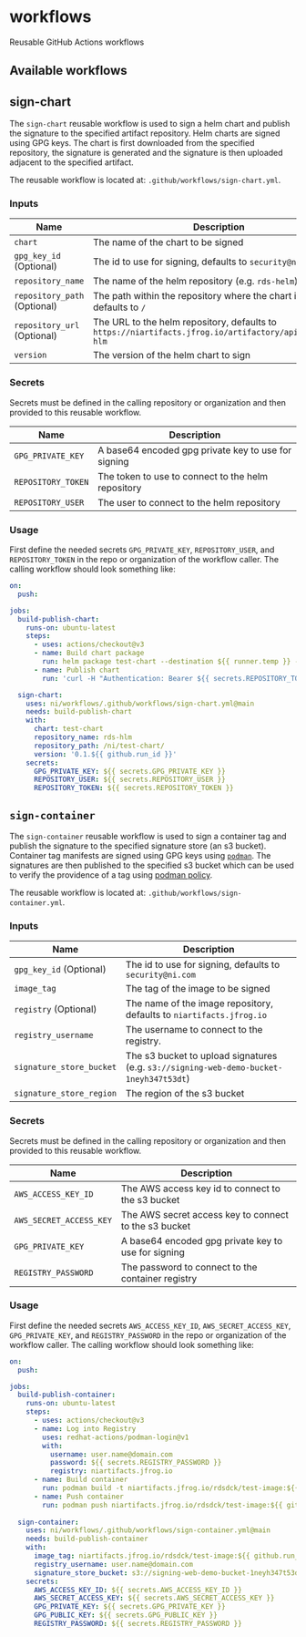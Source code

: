 # workflows
Reusable GitHub Actions workflows

## Available workflows

## sign-chart

The `sign-chart` reusable workflow is used to sign a helm chart and publish the signature to the
specified artifact repository. Helm charts are signed using GPG keys. The chart is first
downloaded from the specified repository, the signature is generated and the signature is then
uploaded adjacent to the specified artifact.

The reusable workflow is located at: `.github/workflows/sign-chart.yml`.

### Inputs

| Name                | Description                                                              |
|---------------------|--------------------------------------------------------------------------|
| `chart`             | The name of the chart to be signed                                       |
| `gpg_key_id` (Optional) | The id to use for signing, defaults to `security@ni.com`             |  
| `repository_name`   | The name of the helm repository (e.g. `rds-helm`)                        |
| `repository_path` (Optional) | The path within the repository where the chart is stored, defaults to `/` |
| `repository_url` (Optional) | The URL to the helm repository, defaults to `https://niartifacts.jfrog.io/artifactory/api/helm/rds-hlm` |
| `version`           | The version of the helm chart to sign                                    |

### Secrets
Secrets must be defined in the calling repository or organization and then provided to this reusable workflow.

| Name                  | Description                                                            |
|-----------------------|------------------------------------------------------------------------|
| `GPG_PRIVATE_KEY`     | A base64 encoded gpg private key to use for signing                    |
| `REPOSITORY_TOKEN`    | The token to use to connect to the helm repository                     |
| `REPOSITORY_USER`     | The user to connect to the helm repository                             |

### Usage

First define the needed secrets `GPG_PRIVATE_KEY`, `REPOSITORY_USER`, and `REPOSITORY_TOKEN` in
the repo or organization of the workflow caller. The calling workflow should look something like:

```yaml
on:
  push:

jobs:
  build-publish-chart:
    runs-on: ubuntu-latest
    steps:
      - uses: actions/checkout@v3
      - name: Build chart package
        run: helm package test-chart --destination ${{ runner.temp }} --version '0.1.${{ github.run_id }}'
      - name: Publish chart
        run: 'curl -H "Authentication: Bearer ${{ secrets.REPOSITORY_TOKEN }}" -T ${{ runner.temp }}/test-chart-0.1.${{ github.run_id }}.tgz "https://niartifacts.jfrog.io/artifactory/rds-hlm/ni/test-chart/test-chart-0.1.${{ github.run_id }}.tgz"'

  sign-chart:
    uses: ni/workflows/.github/workflows/sign-chart.yml@main
    needs: build-publish-chart
    with:
      chart: test-chart
      repository_name: rds-hlm
      repository_path: /ni/test-chart/
      version: '0.1.${{ github.run_id }}'
    secrets:
      GPG_PRIVATE_KEY: ${{ secrets.GPG_PRIVATE_KEY }}
      REPOSITORY_USER: ${{ secrets.REPOSITORY_USER }}
      REPOSITORY_TOKEN: ${{ secrets.REPOSITORY_TOKEN }}
```

## `sign-container`

The `sign-container` reusable workflow is used to sign a container tag and publish the signature
to the specified signature store (an s3 bucket). Container tag manifests are signed using GPG keys
using [`podman`](https://github.com/containers/podman/blob/main/docs/tutorials/image_signing.md).
The signatures are then published to the specified s3 bucket which can be used to verify the
providence of a tag using [podman policy](https://docs.podman.io/en/latest/markdown/podman.1.html?highlight=policy.json#configuration-files).

The reusable workflow is located at: `.github/workflows/sign-container.yml`.

### Inputs

| Name                | Description                                                              |
|---------------------|--------------------------------------------------------------------------|
| `gpg_key_id` (Optional) | The id to use for signing, defaults to `security@ni.com`             |
| `image_tag`         | The tag of the image to be signed                                        |
| `registry` (Optional) | The name of the image repository, defaults to `niartifacts.jfrog.io`   |
| `registry_username` | The username to connect to the registry.                                 |
| `signature_store_bucket` | The s3 bucket to upload signatures (e.g. `s3://signing-web-demo-bucket-1neyh347t53dt`) |
| `signature_store_region` | The region of the s3 bucket                                         |

### Secrets
Secrets must be defined in the calling repository or organization and then provided to this reusable workflow.

| Name                  | Description                                                            |
|-----------------------|------------------------------------------------------------------------|
| `AWS_ACCESS_KEY_ID`   | The AWS access key id to connect to the s3 bucket                      |
| `AWS_SECRET_ACCESS_KEY` | The AWS secret access key to connect to the s3 bucket                |
| `GPG_PRIVATE_KEY`     | A base64 encoded gpg private key to use for signing                    |
| `REGISTRY_PASSWORD`   | The password to connect to the container registry                      |

### Usage

First define the needed secrets `AWS_ACCESS_KEY_ID`, `AWS_SECRET_ACCESS_KEY`, `GPG_PRIVATE_KEY`, 
and `REGISTRY_PASSWORD` in the repo or organization of the workflow caller. The calling workflow
should look something like:

```yaml
on:
  push:

jobs:
  build-publish-container:
    runs-on: ubuntu-latest
    steps:
      - uses: actions/checkout@v3
      - name: Log into Registry
        uses: redhat-actions/podman-login@v1
        with:
          username: user.name@domain.com
          password: ${{ secrets.REGISTRY_PASSWORD }}
          registry: niartifacts.jfrog.io
      - name: Build container
        run: podman build -t niartifacts.jfrog.io/rdsdck/test-image:${{ github.run_id }} .
      - name: Push container
        run: podman push niartifacts.jfrog.io/rdsdck/test-image:${{ github.run_id }}
        
  sign-container:
    uses: ni/workflows/.github/workflows/sign-container.yml@main
    needs: build-publish-container
    with:
      image_tag: niartifacts.jfrog.io/rdsdck/test-image:${{ github.run_id }}
      registry_username: user.name@domain.com
      signature_store_bucket: s3://signing-web-demo-bucket-1neyh347t53dt
    secrets:
      AWS_ACCESS_KEY_ID: ${{ secrets.AWS_ACCESS_KEY_ID }}
      AWS_SECRET_ACCESS_KEY: ${{ secrets.AWS_SECRET_ACCESS_KEY }}
      GPG_PRIVATE_KEY: ${{ secrets.GPG_PRIVATE_KEY }}
      GPG_PUBLIC_KEY: ${{ secrets.GPG_PUBLIC_KEY }}
      REGISTRY_PASSWORD: ${{ secrets.REGISTRY_PASSWORD }}
```